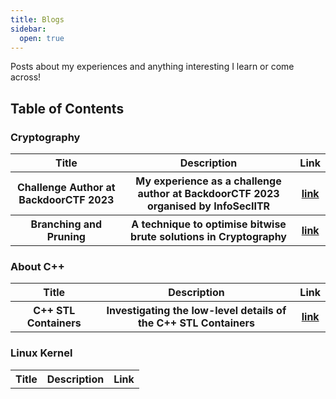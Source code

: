 ```yaml
---
title: Blogs
sidebar:
  open: true
---
```


Posts about my experiences and anything interesting I learn or come across!

## Table of Contents

### Cryptography 
<table>
  <tr>
    <th>Title</th>
    <th>Description</th>
    <th>Link</th>
  </tr>
  <tr>
    <th>Challenge Author at BackdoorCTF 2023</th>
    <th>My experience as a challenge author at BackdoorCTF 2023 organised by InfoSecIITR</th>
    <th><a href="./backdoorctf2023">link</a></th>
  </tr>
  <tr>
    <th>Branching and Pruning</th>
    <th>A technique to optimise bitwise brute solutions in Cryptography</th>
    <th><a href="./branching_and_pruning">link</a></th>
  </tr>
</table>

### About C++

<table>
  <tr>
    <th>Title</th>
    <th>Description</th>
    <th>Link</th>
  </tr>
  <tr>
    <th>C++ STL Containers</th>
    <th>Investigating the low-level details of the C++ STL Containers</th>
    <th><a href="./stl-container">link</a></th>
  </tr>
  </tr>
</table>

### Linux Kernel

<table>
  <tr>
    <th>Title</th>
    <th>Description</th>
    <th>Link</th>
  </tr>
</table>

